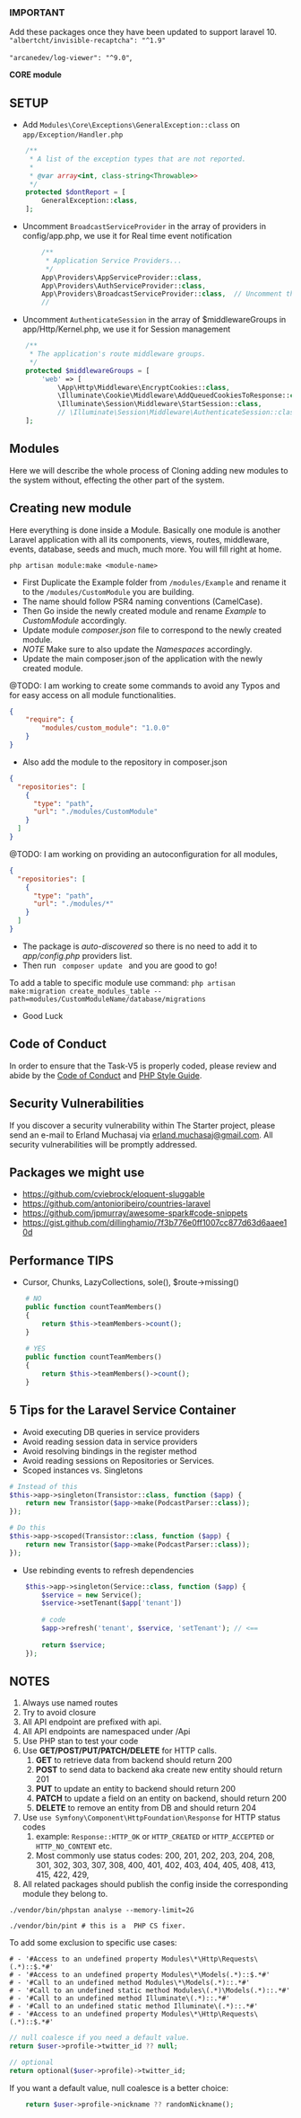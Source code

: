 ### IMPORTANT ###
Add these packages once they have been updated to support laravel 10.
`"albertcht/invisible-recaptcha": "^1.9"`

`"arcanedev/log-viewer": "^9.0"`,


**CORE module**

## SETUP
  - Add ``Modules\Core\Exceptions\GeneralException::class`` on ``app/Exception/Handler.php``
```php
    /**
     * A list of the exception types that are not reported.
     *
     * @var array<int, class-string<Throwable>>
     */
    protected $dontReport = [
        GeneralException::class,
    ];
```

  - Uncomment `BroadcastServiceProvider` in the array of providers in config/app.php,
we use it for Real time event notification

```php
        /**
         * Application Service Providers...
         */
        App\Providers\AppServiceProvider::class,
        App\Providers\AuthServiceProvider::class,
        App\Providers\BroadcastServiceProvider::class,  // Uncomment this line
        //
```

  - Uncomment `AuthenticateSession` in the array of $middlewareGroups in app/Http/Kernel.php,
we use it for Session management

```php
    /**
     * The application's route middleware groups.
     */
    protected $middlewareGroups = [
        'web' => [
            \App\Http\Middleware\EncryptCookies::class,
            \Illuminate\Cookie\Middleware\AddQueuedCookiesToResponse::class,
            \Illuminate\Session\Middleware\StartSession::class,
            // \Illuminate\Session\Middleware\AuthenticateSession::class, // Uncomment this line
    ];
```


## Modules

Here we will describe the whole process of Cloning adding new modules to the system without,
effecting the other part of the system.

## Creating new module

Here everything is done inside a Module. 
Basically one module is another Laravel application with all its components, views, 
routes, middleware, events, database, seeds and much, much more. 
You will fill right at home.


`php artisan module:make <module-name>`

  - First Duplicate the Example folder from  ``` /modules/Example ``` and rename it to the ```/modules/CustomModule``` you are building.
  - The name should follow PSR4 naming conventions (CamelCase).
  - Then Go inside the newly created module and rename *Example* to *CustomModule* accordingly.
  - Update module *composer.json* file to correspond to the newly created module.
  - *NOTE* Make sure to also update the *Namespaces* accordingly.
  - Update the main composer.json of the application with the newly created module.

@TODO: I am working to create some commands to avoid any Typos and for easy access on all module functionalities.

```json
{
    "require": {
        "modules/custom_module": "1.0.0"
    }
}
```
- Also add the module to the repository in composer.json
```json
{
  "repositories": [
    {
      "type": "path",
      "url": "./modules/CustomModule"
    }
  ]
}
```

@TODO: I am working on providing an autoconfiguration for all modules,

```json
{
  "repositories": [
    {
      "type": "path",
      "url": "./modules/*"
    }
  ]
}
 ```

  - The package is *auto-discovered* so there is no need to add it to *app/config.php* providers list.
  - Then run ````  composer update  ```` and you are good to go!

To add a table to specific module use command:
``php artisan make:migration create_modules_table --path=modules/CustomModuleName/database/migrations``

- Good Luck

## Code of Conduct

In order to ensure that the Task-V5 is properly coded, 
please review and abide by the [Code of Conduct](https://cloud.draft2017.com/index.php/s/BTQiKmgMTPDTAtg) and [PHP Style Guide](https://cloud.draft2017.com/index.php/s/WB7TrcaSZJPTgKz).

## Security Vulnerabilities

If you discover a security vulnerability within The Starter project, please send an e-mail to Erland Muchasaj via [erland.muchasaj@gmail.com](mailto:erland.muchasaj@gmail.com).
All security vulnerabilities will be promptly addressed.

## Packages we might use

  - https://github.com/cviebrock/eloquent-sluggable
  - https://github.com/antonioribeiro/countries-laravel
  - https://github.com/jpmurray/awesome-spark#code-snippets
  - https://gist.github.com/dillinghamio/7f3b776e0ff1007cc877d63d6aaee10d

## Performance TIPS

- Cursor, Chunks, LazyCollections, sole(), $route->missing()
```php
    # NO
    public function countTeamMembers()
    {
        return $this->teamMembers->count();
    }
    
    # YES
    public function countTeamMembers()
    {
        return $this->teamMembers()->count();
    }
```

## 5 Tips for the Laravel Service Container

  - Avoid executing DB queries in service providers
  - Avoid reading session data in service providers
  - Avoid resolving bindings in the register method
  - Avoid reading sessions on Repositories or Services.
  - Scoped instances vs. Singletons

```php
# Instead of this
$this->app->singleton(Transistor::class, function ($app) {
    return new Transistor($app->make(PodcastParser::class));
});

# Do this 
$this->app->scoped(Transistor::class, function ($app) {
    return new Transistor($app->make(PodcastParser::class));
}); 

```

 - Use rebinding events to refresh dependencies
```php
    $this->app->singleton(Service::class, function ($app) {
        $service = new Service();
        $service->setTenant($app['tenant'])
        
        # code
        $app->refresh('tenant', $service, 'setTenant'); // <==
        
        return $service;
    });
```


## NOTES
1. Always use named routes
2. Try to avoid closure
3. All API endpoint are prefixed with api.
4. All API endpoints are namespaced under /Api
5. Use PHP stan to test your code 
6. Use **GET/POST/PUT/PATCH/DELETE** for HTTP calls.
   1. **GET** to retrieve data from backend should return 200
   2. **POST** to send data to backend aka create new entity should return 201
   3. **PUT** to update an entity to backend should return 200
   4. **PATCH** to update a field on an entity on backend, should return 200
   5. **DELETE** to remove an entity from DB and should return 204
7. Use ``use Symfony\Component\HttpFoundation\Response`` for HTTP status codes
   1. example: `Response::HTTP_OK` or `HTTP_CREATED` or `HTTP_ACCEPTED` or `HTTP_NO_CONTENT` etc.
   2. Most commonly use status codes: 200, 201, 202, 203, 204, 208, 301, 302, 303, 307, 308, 400, 401, 402, 403, 404, 405, 408, 413, 415, 422, 429,
8. All related packages should publish the config inside the corresponding module they belong to.

```
./vendor/bin/phpstan analyse --memory-limit=2G
```

```
./vendor/bin/pint # this is a  PHP CS fixer.
```

To add some exclusion to specific use cases:
```text
# - '#Access to an undefined property Modules\*\Http\Requests\(.*)::$.*#'
# - '#Access to an undefined property Modules\*\Models(.*)::$.*#'
# - '#Call to an undefined method Modules\*\Models(.*)::.*#'
# - '#Call to an undefined static method Modules\(.*)\Models(.*)::.*#'
# - '#Call to an undefined method Illuminate\(.*)::.*#'
# - '#Call to an undefined static method Illuminate\(.*)::.*#'
# - '#Access to an undefined property Modules\*\Http\Requests\(.*)::$.*#'
```

```php
// null coalesce if you need a default value.
return $user->profile->twitter_id ?? null;

// optional
return optional($user->profile)->twitter_id;
```

If you want a default value, null coalesce is a better choice:

```php
    return $user->profile->nickname ?? randomNickname();
```
